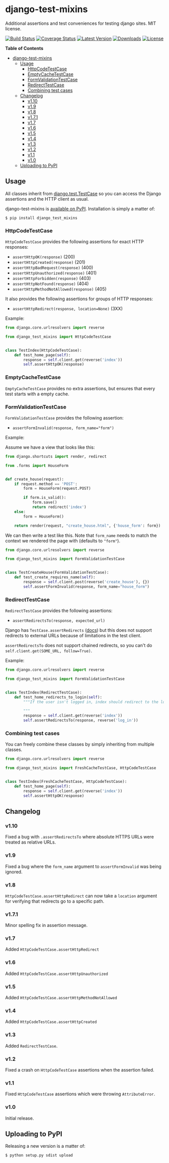 # django-test-mixins

Additional assertions and test conveniences for testing django
sites. MIT license.

[![Build Status](https://travis-ci.org/Wilfred/django-test-mixins.svg)](https://travis-ci.org/Wilfred/django-test-mixins)
[![Coverage Status](https://coveralls.io/repos/Wilfred/django-test-mixins/badge.png)](https://coveralls.io/r/Wilfred/django-test-mixins)
[![Latest Version](https://img.shields.io/pypi/v/django_test_mixins.svg)](https://pypi.python.org/pypi/django_test_mixins/)
[![Downloads](https://img.shields.io/pypi/dm/django_test_mixins.svg)](https://pypi.python.org/pypi/django_test_mixins/)
[![License](https://img.shields.io/pypi/l/django_test_mixins.svg)](https://pypi.python.org/pypi/django_test_mixins/)

<!-- markdown-toc start - Don't edit this section. Run M-x markdown-toc/generate-toc again -->
**Table of Contents**

- [django-test-mixins](#django-test-mixins)
    - [Usage](#usage)
        - [HttpCodeTestCase](#httpcodetestcase)
        - [EmptyCacheTestCase](#emptycachetestcase)
        - [FormValidationTestCase](#formvalidationtestcase)
        - [RedirectTestCase](#redirecttestcase)
        - [Combining test cases](#combining-test-cases)
    - [Changelog](#changelog)
        - [v1.10](#v110)
        - [v1.9](#v19)
        - [v1.8](#v18)
        - [v1.7.1](#v171)
        - [v1.7](#v17)
        - [v1.6](#v16)
        - [v1.5](#v15)
        - [v1.4](#v14)
        - [v1.3](#v13)
        - [v1.2](#v12)
        - [v1.1](#v11)
        - [v1.0](#v10)
    - [Uploading to PyPI](#uploading-to-pypi)

<!-- markdown-toc end -->

## Usage

All classes inherit from
[django.test.TestCase](https://docs.djangoproject.com/en/dev/topics/testing/overview/#django.test.TestCase)
so you can access the Django assertions and the HTTP client as usual.

django-test-mixins is
[available on PyPI](https://pypi.python.org/pypi/django_test_mixins). Installation
is simply a matter of:

    $ pip install django_test_mixins

### HttpCodeTestCase

`HttpCodeTestCase` provides the following assertions for exact HTTP responses:

* `assertHttpOK(response)` (200)
* `assertHttpCreated(response)` (201)
* `assertHttpBadRequest(response)` (400)
* `assertHttpUnauthorized(response)` (401)
* `assertHttpForbidden(response)` (403)
* `assertHttpNotFound(response)` (404)
* `assertHttpMethodNotAllowed(response)` (405)

It also provides the following assertions for groups of HTTP
responses:

* `assertHttpRedirect(response, location=None)` (3XX)

Example:

```python
from django.core.urlresolvers import reverse

from django_test_mixins import HttpCodeTestCase


class TestIndex(HttpCodeTestCase):
    def test_home_page(self):
        response = self.client.get(reverse('index'))
        self.assertHttpOK(response)
```

### EmptyCacheTestCase

`EmptyCacheTestCase` provides no extra assertions, but ensures that
every test starts with a empty cache.

### FormValidationTestCase

`FormValidationTestCase` provides the following assertion:

* `assertFormInvalid(response, form_name="form")`

Example:

Assume we have a view that looks like this:

```python
from django.shortcuts import render, redirect

from .forms import HouseForm


def create_house(request):
    if request.method == 'POST':
        form = HouseForm(request.POST)

        if form.is_valid():
            form.save()
            return redirect('index')
    else:
        form = HouseForm()

    return render(request, "create_house.html", {'house_form': form})
```

We can then write a test like this. Note that `form_name` needs to
match the context we rendered the page with (defaults to `"form"`).

```python
from django.core.urlresolvers import reverse

from django_test_mixins import FormValidationTestCase


class TestCreateHouse(FormValidationTestCase):
    def test_create_requires_name(self):
        response = self.client.post(reverse('create_house'), {})
        self.assertFormInvalid(response, form_name="house_form")
```

### RedirectTestCase

`RedirectTestCase` provides the following assertions:

* `assertRedirectsTo(response, expected_url)`

Django has `TestCase.assertRedirects`
([docs](https://docs.djangoproject.com/en/dev/topics/testing/overview/#django.test.SimpleTestCase.assertRedirects))
but this does not support redirects to external URLs because of
limitations in the test client.

`assertRedirectsTo` does not support chained redirects, so you can't
do `self.client.get(SOME_URL, follow=True)`.

Example:

```python
from django.core.urlresolvers import reverse

from django_test_mixins import FormValidationTestCase


class TestIndex(RedirectTestCase):
    def test_home_redirects_to_login(self):
        """If the user isn't logged in, index should redirect to the login page.

        """
        response = self.client.get(reverse('index'))
        self.assertRedirectsTo(response, reverse('log_in'))
```


### Combining test cases

You can freely combine these classes by simply inheriting from
multiple classes.

```python
from django.core.urlresolvers import reverse

from django_test_mixins import FreshCacheTestCase, HttpCodeTestCase


class TestIndex(FreshCacheTestCase, HttpCodeTestCase):
    def test_home_page(self):
        response = self.client.get(reverse('index'))
        self.assertHttpOK(response)
```

## Changelog

### v1.10

Fixed a bug with `.assertRedirectsTo` where absolute HTTPS URLs were
treated as relative URLs.

### v1.9

Fixed a bug where the `form_name` argument to `assertFormInvalid` was
being ignored.

### v1.8

`HttpCodeTestCase.assertHttpRedirect` can now take a `location`
argument for verifying that redirects go to a specific path.

### v1.7.1

Minor spelling fix in assertion message.

### v1.7

Added `HttpCodeTestCase.assertHttpRedirect`

### v1.6

Added `HttpCodeTestCase.assertHttpUnauthorized`

### v1.5

Added `HttpCodeTestCase.assertHttpMethodNotAllowed`

### v1.4

Added `HttpCodeTestCase.assertHttpCreated`

### v1.3

Added `RedirectTestCase`.

### v1.2

Fixed a crash on `HttpCodeTestCase` assertions when the assertion
failed.

### v1.1

Fixed `HttpCodeTestCase` assertions which were throwing
`AttributeError`.

### v1.0

Initial release.

## Uploading to PyPI

Releasing a new version is a matter of:

    $ python setup.py sdist upload
